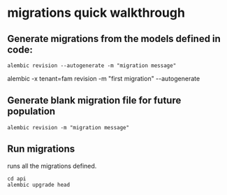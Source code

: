 # migrations quick walkthrough

## Generate migrations from the models defined in code:

`alembic revision --autogenerate -m "migration message"`


alembic  -x tenant=fam revision -m "first migration" --autogenerate

## Generate blank migration file for future population

`alembic revision -m "migration message"`


## Run migrations

runs all the migrations defined.
```
cd api
alembic upgrade head
```

